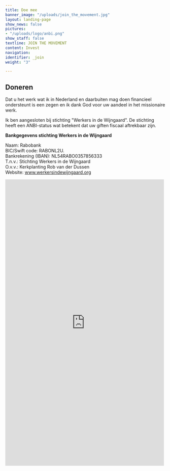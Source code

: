 ```yaml
---
title: Doe mee
banner_image: "/uploads/join_the_movement.jpg"
layout: landing-page
show_news: false
pictures:
- "/uploads/logo/anbi.png"
show_staff: false
textline: JOIN THE MOVEMENT
content: Invest
navigation: 
identifier: _join
weight: "3"

---
```

## Doneren

Dat u het werk wat ik in Nederland en daarbuiten mag doen financieel ondersteunt is een zegen en ik dank God voor uw aandeel in het missionaire werk. 

Ik ben aangesloten bij stichting "Werkers in de Wijngaard". De stichting heeft een ANBI-status wat betekent dat uw giften fiscaal aftrekbaar zijn.

​**Bankgegevens stichting Werkers in de Wijngaard**

Naam: Rabobank  
BIC/Swift code: RABONL2U.  
Bankrekening (IBAN): NL54RABO0357856333  
T.n.v.: Stichting Werkers in de Wijngaard  
O.v.v.: Kerkplanting Rob van der Dussen  
Website: www.werkersindewijngaard.org  

<div>
	<script src="https://donorbox.org/widget.js" paypalExpress="false"></script><iframe src="https://donorbox.org/embed/internationale-studenten-bereiken-met-het-evangelie" name="donorbox" allowpaymentrequest="" seamless="seamless" frameborder="0" scrolling="no" height="900px" width="100%" style="max-width: 500px; min-width: 250px; max-height:none!important"></iframe>
</div>